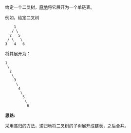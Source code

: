 给定一个二叉树，[原地](https://zh.wikipedia.org/wiki/%E5%8E%9F%E5%9C%B0%E7%AE%97%E6%B3%95)将它展开为一个单链表。

例如，给定二叉树

```
    1
   / \
  2   5
 / \   \
3   4   6
```

将其展开为：

```
1
 \
  2
   \
    3
     \
      4
       \
        5
         \
          6
```

**思路:**

采用递归的方法，递归地将二叉树的子树展开成链表，之后合并。
